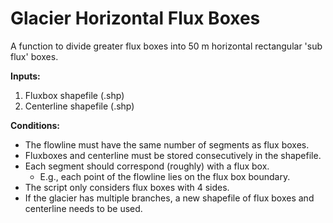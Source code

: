 # Glacier Horizontal Flux Boxes

A function to divide greater flux boxes into 50 m horizontal rectangular 'sub flux' boxes.

**Inputs:**
1. Fluxbox shapefile (.shp)
2. Centerline shapefile (.shp)

**Conditions:**
- The flowline must have the same number of segments as flux boxes.
- Fluxboxes and centerline must be stored consecutively in the shapefile.
- Each segment should correspond (roughly) with a flux box.
	- E.g., each point of the flowline lies on the flux box boundary.
- The script only considers flux boxes with 4 sides.
- If the glacier has multiple branches, a new shapefile of flux boxes and centerline needs to be used. 
